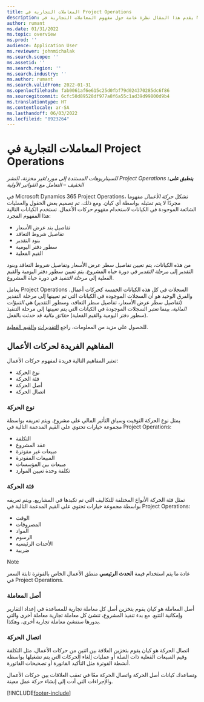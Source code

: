 ```yaml
---
title: المعاملات التجارية في Project Operations
description: يقدم هذا المقال نظرة عامة حول مفهوم المعاملات التجارية في Microsoft Dynamics 365 Project Operations.
author: rumant
ms.date: 01/31/2022
ms.topic: overview
ms.prod: ''
audience: Application User
ms.reviewer: johnmichalak
ms.search.scope: ''
ms.assetid: ''
ms.search.region: ''
ms.search.industry: ''
ms.author: rumant
ms.search.validFrom: 2022-01-31
ms.openlocfilehash: fab0061af6e615c25d0fbf79d024370285dc6f86
ms.sourcegitcommit: 6cfc50d89528df977a8f6a55c1ad39d99800d9b4
ms.translationtype: HT
ms.contentlocale: ar-SA
ms.lasthandoff: 06/03/2022
ms.locfileid: "8923264"
---
```

# <a name="business-transactions-in-project-operations"></a>المعاملات التجارية في Project Operations

_**ينطبق على:** ‏‫Project Operations للسيناريوهات المستندة إلى مورد/غير مخزنة‬، ‏‫النشر الخفيف – التعامل مع الفواتير الأولية‬_

في Microsoft Dynamics 365 Project Operations، تشكل *حركة الأعمال* مفهوما مجردًا لا يتم تمثيله بواسطة أي كيان. ومع ذلك، تم تصميم بعض الحقول والعمليات الشائعة الموجودة في الكيانات لاستخدام مفهوم حركات الأعمال. تستخدم الكيانات التالية هذا المفهوم المجرد:

- تفاصيل بند عرض الأسعار‬
- تفاصيل شروط التعاقد
- بنود التقدير
- سطور دفتر اليومية
- القيم الفعلية

من هذه الكيانات، يتم تعيين تفاصيل سطر عرض الأسعار وتفاصيل شروط التعاقد وبنود التقدير إلى *مرحلة التقدير* في دورة حياه المشروع. يتم تعيين سطور دفتر اليومية والقيم الفعلية إلى *مرحلة التنفيذ* في دورة حياة المشروع.

يعامل Project Operations السجلات في كل هذه الكيانات الخمسة كحركات أعمال. والفرق الوحيد هو أن السجلات الموجودة في الكيانات التي تم تعيينها إلى مرحلة التقدير (تفاصيل سطر عرض الأسعار، تفاصيل سطر التعاقد، وسطور التقدير) هي *التنبؤات المالية*، بينما تعتبر السجلات الموجودة في الكيانات التي يتم تعيينها إلى مرحلة التنفيذ (سطور دفتر اليومية والقيم الفعلية) *حقائق مالية* قد حدثت بالفعل.

للحصول على مزيد من المعلومات، راجع [التقديرات](../project-management/estimating-projects-overview.md) و[القيم الفعلية](actuals-overview.md).

## <a name="concepts-that-are-unique-to-business-transactions"></a>المفاهيم الفريدة لحركات الأعمال

تعتبر المفاهيم التالية فريدة لمفهوم حركات الأعمال:

- ‏‫نوع الحركة
- فئة الحركة
- أصل الحركة
- اتصال الحركة

### <a name="transaction-type"></a>‏‫نوع الحركة

يمثل نوع الحركة التوقيت وسياق التأثير المالي على مشروع. ويتم تعريفه بواسطة مجموعة خيارات تحتوي على القيم المدعمة التالية في Project Operations:

- التكلفة
- عقد المشروع
- مبيعات غير مفوترة
- المبيعات المفوترة
- مبيعات بين المؤسسات
- تكلفة وحدة تعيين الموارد

### <a name="transaction-class"></a>فئة الحركة

تمثل فئة الحركة الأنواع المختلفة للتكاليف التي تم تكبدها في المشاريع. ويتم تعريفه بواسطة مجموعة خيارات تحتوي على القيم المدعمة التالية في Project Operations:

- الوقت
- المصروفات
- المواد
- الرسوم
- الأحداث الرئيسية
- ضريبة

> [!NOTE]
> عادة ما يتم استخدام قيمة **الحدث الرئيسي** منطق الأعمال الخاص بالفوترة ثابتة السعر في Project Operations.

### <a name="transaction-origin"></a>أصل المعاملة

أصل المعاملة هو كيان يقوم بتخزين أصل كل معاملة تجارية للمساعدة في إعداد التقارير وإمكانية التتبع. مع بدء تنفيذ المشروع، تنشئ كل معاملة تجارية معاملة أخرى والتي بدورها ستنشئ معاملة تجارية أخرى، وهكذا.

### <a name="transaction-connection"></a>اتصال الحركة

اتصال الحركة هو كيان يقوم بتخزين العلاقة بين اثنين من حركات الأعمال، مثل التكلفة وقيم المبيعات الفعلية ذات الصلة أو عمليات إلغاء الحركات التي يتم تشغيلها بواسطة أنشطة الفوترة مثل التأكيد الفاتورة أو تصحيحات الفاتورة.

وتساعدك كيانات أصل الحركة واتصال الحركة معًا في تعقب العلاقات بين حركات الأعمال والإجراءات التي أدت إلى إنشاء حركة عمل معينة.

[!INCLUDE[footer-include](../includes/footer-banner.md)]
